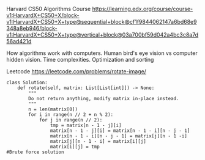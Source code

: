 Harvard CS50 Algorithms Course
https://learning.edx.org/course/course-v1:HarvardX+CS50+X/block-v1:HarvardX+CS50+X+type@sequential+block@cf1f9844062147a6bd68e9348a8eb946/block-v1:HarvardX+CS50+X+type@vertical+block@03a700bf59d042a4bc3c8a7d56ad421d

How algorithms work with computers. Human bird's eye vision vs computer hidden vision. Time complexities. Optimization and sorting

Leetcode
https://leetcode.com/problems/rotate-image/

```
class Solution:
    def rotate(self, matrix: List[List[int]]) -> None:
        """
        Do not return anything, modify matrix in-place instead.
        """
        n = len(matrix[0])
        for i in range(n // 2 + n % 2):
            for j in range(n // 2):
                tmp = matrix[n - 1 - j][i]
                matrix[n - 1 - j][i] = matrix[n - 1 - i][n - j - 1]
                matrix[n - 1 - i][n - j - 1] = matrix[j][n - 1 -i]
                matrix[j][n - 1 - i] = matrix[i][j]
                matrix[i][j] = tmp
#Brute force solution
```
